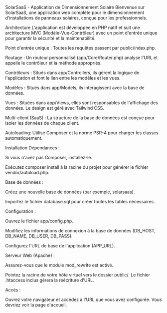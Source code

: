 SolarSaaS - Application de Dimensionnement Solaire
Bienvenue sur SolarSaaS, une application web complète pour le dimensionnement d'installations de panneaux solaires, conçue pour les professionnels.

Architecture
L'application est développée en PHP natif et suit une architecture MVC (Modèle-Vue-Contrôleur) avec un point d'entrée unique pour garantir la sécurité et la maintenabilité.

Point d'entrée unique : Toutes les requêtes passent par public/index.php.

Routage : Un routeur personnalisé (app/Core/Router.php) analyse l'URL et appelle le contrôleur et la méthode appropriés.

Contrôleurs : Situés dans app/Controllers, ils gèrent la logique de l'application et font le lien entre les modèles et les vues.

Modèles : Situés dans app/Models, ils interagissent avec la base de données.

Vues : Situées dans app/Views, elles sont responsables de l'affichage des données. Le design est géré avec Tailwind CSS.

Multi-client (SaaS) : La structure de la base de données est conçue pour isoler les données de chaque client.

Autoloading: Utilise Composer et la norme PSR-4 pour charger les classes automatiquement.

Installation
Dépendances :

Si vous n'avez pas Composer, installez-le.

Exécutez composer install à la racine du projet pour générer le fichier vendor/autoload.php.

Base de données :

Créez une nouvelle base de données (par exemple, solarsaas).

Importez le fichier database.sql pour créer toutes les tables nécessaires.

Configuration :

Ouvrez le fichier app/config.php.

Modifiez les informations de connexion à la base de données (DB_HOST, DB_NAME, DB_USER, DB_PASS).

Configurez l'URL de base de l'application (APP_URL).

Serveur Web (Apache) :

Assurez-vous que le module mod_rewrite est activé.

Pointez la racine de votre hôte virtuel vers le dossier public/. Le fichier .htaccess inclus gérera la réécriture d'URL.

Accès :

Ouvrez votre navigateur et accédez à l'URL que vous avez configurée. Vous devriez voir la page d'accueil.
